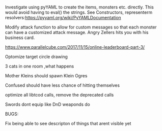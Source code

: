 Investigate using pyYAML to create the items, monsters etc. directly. This would avoid having to eval() the strings. See Constructors, representerm resolvers:https://pyyaml.org/wiki/PyYAMLDocumentation

Modify attack function to allow for custom messages so that each monster can have a customized attack message. Angry Zellers hits you with his business card.

https://www.parallelcube.com/2017/11/15/online-leaderboard-part-3/

Optomize target circle drawing



3 cats in one room ,what happens

Mother Kleins should spawn Klein Ogres

Confused should have less chance of hitting themselves

optimize all libtcod calls, remove the deprecated calls

Swords dont equip like DnD weaponds do

BUGS:

Fix being able to see descripton of things that arent visible yet